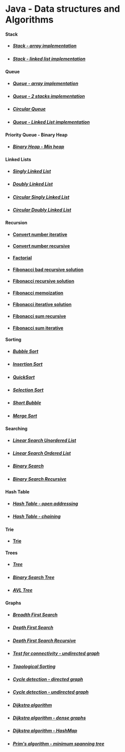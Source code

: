 # Java - Data structures and Algorithms 

#### Stack

- ##### [Stack - array implementation](https://github.com/ivanmmarkovic/Java-Data-Structures-and-Algorithms/tree/master/algorithms/src/main/java/ivanmarkovic/algorithms/stack/arrayimplementation)

- ##### [Stack - linked list implementation](https://github.com/ivanmmarkovic/Java-Data-Structures-and-Algorithms/tree/master/algorithms/src/main/java/ivanmarkovic/algorithms/stack/linkedlistimplementation)

#### Queue

- ##### [Queue - array implementation](https://github.com/ivanmmarkovic/Java-Data-Structures-and-Algorithms/tree/master/algorithms/src/main/java/ivanmarkovic/algorithms/queue/arrayimplementation)

- ##### [Queue - 2 stacks implementation](https://github.com/ivanmmarkovic/Java-Data-Structures-and-Algorithms/tree/master/algorithms/src/main/java/ivanmarkovic/algorithms/queue/stacksimplementation)

- ##### [Circular Queue](https://github.com/ivanmmarkovic/Java-Data-Structures-and-Algorithms/tree/master/algorithms/src/main/java/ivanmarkovic/algorithms/queue/circularqueue)

- ##### [Queue - Linked List implementation](https://github.com/ivanmmarkovic/Java-Data-Structures-and-Algorithms/tree/master/algorithms/src/main/java/ivanmarkovic/algorithms/queue/linkedlistimplementation)

#### Priority Queue - Binary Heap

- ##### [Binary Heap - Min heap](https://github.com/ivanmmarkovic/Java-Data-Structures-and-Algorithms/tree/master/algorithms/src/main/java/ivanmarkovic/algorithms/binaryheap)


#### Linked Lists 

- ##### [Singly Linked List](https://github.com/ivanmmarkovic/Java-Data-Structures-and-Algorithms/tree/master/algorithms/src/main/java/ivanmarkovic/algorithms/linkedlists/singlylinkedlists)

- ##### [Doubly Linked List](https://github.com/ivanmmarkovic/Java-Data-Structures-and-Algorithms/tree/master/algorithms/src/main/java/ivanmarkovic/algorithms/linkedlists/doublylinkedlist)

- ##### [Circular Singly Linked List](https://github.com/ivanmmarkovic/Java-Data-Structures-and-Algorithms/tree/master/algorithms/src/main/java/ivanmarkovic/algorithms/linkedlists/circularsinglylinkedlist)

- ##### [Circular Doubly Linked List](https://github.com/ivanmmarkovic/Java-Data-Structures-and-Algorithms/tree/master/algorithms/src/main/java/ivanmarkovic/algorithms/linkedlists/circulardoublylinkedlist)


#### Recursion

- #### [Convert number iterative](https://github.com/ivanmmarkovic/Java-Data-Structures-and-Algorithms/blob/master/algorithms/src/main/java/ivanmarkovic/algorithms/recursion/ConvertNumberIterative.java)

- #### [Convert number recursive](https://github.com/ivanmmarkovic/Java-Data-Structures-and-Algorithms/blob/master/algorithms/src/main/java/ivanmarkovic/algorithms/recursion/ConvertNumberRecursive.java)

- #### [Factorial](https://github.com/ivanmmarkovic/Java-Data-Structures-and-Algorithms/blob/master/algorithms/src/main/java/ivanmarkovic/algorithms/recursion/Factorial.java)

- #### [Fibonacci bad recursive solution](https://github.com/ivanmmarkovic/Java-Data-Structures-and-Algorithms/blob/master/algorithms/src/main/java/ivanmarkovic/algorithms/recursion/FibonacciRecursiveSolutionWorst.java)

- #### [Fibonacci recursive solution](https://github.com/ivanmmarkovic/Java-Data-Structures-and-Algorithms/blob/master/algorithms/src/main/java/ivanmarkovic/algorithms/recursion/FibonacciRecursiveSolution.java)

- #### [Fibonacci memoization](https://github.com/ivanmmarkovic/Java-Data-Structures-and-Algorithms/blob/master/algorithms/src/main/java/ivanmarkovic/algorithms/recursion/FibonacciMemoization.java)

- #### [Fibonacci iterative solution](https://github.com/ivanmmarkovic/Java-Data-Structures-and-Algorithms/blob/master/algorithms/src/main/java/ivanmarkovic/algorithms/recursion/FibonacciIterativeSolution.java)

- #### [Fibonacci sum recursive](https://github.com/ivanmmarkovic/Java-Data-Structures-and-Algorithms/blob/master/algorithms/src/main/java/ivanmarkovic/algorithms/recursion/FibonacciSumRecursive.java)

- #### [Fibonacci sum iterative](https://github.com/ivanmmarkovic/Java-Data-Structures-and-Algorithms/blob/master/algorithms/src/main/java/ivanmarkovic/algorithms/recursion/FibonacciSumIterative.java)

#### Sorting

- ##### [Bubble Sort](https://github.com/ivanmmarkovic/Java-Data-Structures-and-Algorithms/blob/master/algorithms/src/main/java/ivanmarkovic/algorithms/sorting/BubbleSort.java)

- ##### [Insertion Sort](https://github.com/ivanmmarkovic/Java-Data-Structures-and-Algorithms/blob/master/algorithms/src/main/java/ivanmarkovic/algorithms/sorting/InsertionSort.java)

- ##### [QuickSort](https://github.com/ivanmmarkovic/Java-Data-Structures-and-Algorithms/blob/master/algorithms/src/main/java/ivanmarkovic/algorithms/sorting/QuickSort.java)

- ##### [Selection Sort](https://github.com/ivanmmarkovic/Java-Data-Structures-and-Algorithms/blob/master/algorithms/src/main/java/ivanmarkovic/algorithms/sorting/SelectionSort.java)

- ##### [Short Bubble](https://github.com/ivanmmarkovic/Java-Data-Structures-and-Algorithms/blob/master/algorithms/src/main/java/ivanmarkovic/algorithms/sorting/ShortBubble.java)

- ##### [Merge Sort](https://github.com/ivanmmarkovic/Java-Data-Structures-and-Algorithms/blob/master/algorithms/src/main/java/ivanmarkovic/algorithms/sorting/MergeSort.java)

#### Searching

- ##### [Linear Search Unordered List](https://github.com/ivanmmarkovic/Java-Data-Structures-and-Algorithms/blob/master/algorithms/src/main/java/ivanmarkovic/algorithms/searching/LinearSearchUnorderedList.java)

- ##### [Linear Search Ordered List](https://github.com/ivanmmarkovic/Java-Data-Structures-and-Algorithms/blob/master/algorithms/src/main/java/ivanmarkovic/algorithms/searching/LinearSearchOrderedList.java)

- ##### [Binary Search](https://github.com/ivanmmarkovic/Java-Data-Structures-and-Algorithms/blob/master/algorithms/src/main/java/ivanmarkovic/algorithms/searching/BinarySearch.java)

- ##### [Binary Search Recursive](https://github.com/ivanmmarkovic/Java-Data-Structures-and-Algorithms/blob/master/algorithms/src/main/java/ivanmarkovic/algorithms/searching/BinarySearchRecursive.java)

#### Hash Table

- ##### [Hash Table - open addressing](https://github.com/ivanmmarkovic/Java-Data-Structures-and-Algorithms/tree/master/algorithms/src/main/java/ivanmarkovic/algorithms/hashtable/openaddressing)

- ##### [Hash Table - chaining](https://github.com/ivanmmarkovic/Java-Data-Structures-and-Algorithms/tree/master/algorithms/src/main/java/ivanmarkovic/algorithms/hashtable/chaining)

#### Trie

- #### [Trie](https://github.com/ivanmmarkovic/Java-Data-Structures-and-Algorithms/tree/master/algorithms/src/main/java/ivanmarkovic/algorithms/trie)

#### Trees

- ##### [Tree](https://github.com/ivanmmarkovic/Java-Data-Structures-and-Algorithms/tree/master/algorithms/src/main/java/ivanmarkovic/algorithms/trees/tree)

- ##### [Binary Search Tree](https://github.com/ivanmmarkovic/Java-Data-Structures-and-Algorithms/tree/master/algorithms/src/main/java/ivanmarkovic/algorithms/trees/binarysearchtree)

- ##### [AVL Tree](https://github.com/ivanmmarkovic/Java-Data-Structures-and-Algorithms/tree/master/algorithms/src/main/java/ivanmarkovic/algorithms/trees/avltree)

#### Graphs

- ##### [Breadth First Search](https://github.com/ivanmmarkovic/Java-Data-Structures-and-Algorithms/tree/master/algorithms/src/main/java/ivanmarkovic/algorithms/graphs/breadthfirstsearch)

- ##### [Depth First Search](https://github.com/ivanmmarkovic/Java-Data-Structures-and-Algorithms/tree/master/algorithms/src/main/java/ivanmarkovic/algorithms/graphs/depthfirstsearch)

- ##### [Depth First Search Recursive](https://github.com/ivanmmarkovic/Java-Data-Structures-and-Algorithms/tree/master/algorithms/src/main/java/ivanmarkovic/algorithms/graphs/depthfirstsearchrecursive)

- ##### [Test for connectivity - undirected graph](https://github.com/ivanmmarkovic/Java-Data-Structures-and-Algorithms/tree/master/algorithms/src/main/java/ivanmarkovic/algorithms/graphs/connectivity/undirectedgraphs)

- ##### [Topological Sorting](https://github.com/ivanmmarkovic/Java-Data-Structures-and-Algorithms/tree/master/algorithms/src/main/java/ivanmarkovic/algorithms/graphs/topologicalsorting)

- ##### [Cycle detection - directed graph](https://github.com/ivanmmarkovic/Java-Data-Structures-and-Algorithms/tree/master/algorithms/src/main/java/ivanmarkovic/algorithms/graphs/cycledetection/directedgraph)

- ##### [Cycle detection - undirected graph](https://github.com/ivanmmarkovic/Java-Data-Structures-and-Algorithms/tree/master/algorithms/src/main/java/ivanmarkovic/algorithms/graphs/cycledetection/undirectedgraph)

- ##### [Dijkstra algorithm](https://github.com/ivanmmarkovic/Java-Data-Structures-and-Algorithms/tree/master/algorithms/src/main/java/ivanmarkovic/algorithms/graphs/dijkstra)

- ##### [Dijkstra algorithm - dense graphs](https://github.com/ivanmmarkovic/Java-Data-Structures-and-Algorithms/tree/master/algorithms/src/main/java/ivanmarkovic/algorithms/graphs/dijkstradensegraph)

- ##### [Dijkstra algorithm - HashMap](https://github.com/ivanmmarkovic/Java-Data-Structures-and-Algorithms/tree/master/algorithms/src/main/java/ivanmarkovic/algorithms/graphs/dijkstrahashmap)

- ##### [Prim's algorithm - minimum spanning tree](https://github.com/ivanmmarkovic/Java-Data-Structures-and-Algorithms/tree/master/algorithms/src/main/java/ivanmarkovic/algorithms/graphs/prim)

